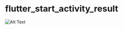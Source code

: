# flutter_start_activity_result
![Alt Text](https://media.giphy.com/media/hrk3ItSyuG0e7UcPFX/giphy.gif)


